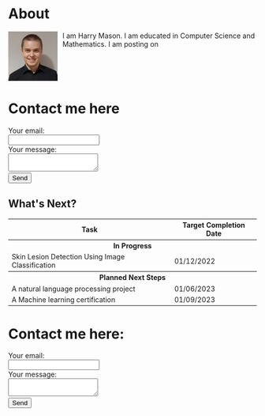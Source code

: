 # About

<div style="height: 100px;">
<img src="images/profilePhoto.jpeg" width="100" height="100" align="left" style="margin: 0px 10px 0px 0px;"/>
I am Harry Mason. I am educated in Computer Science and Mathematics. I am posting on
</div>

# Contact me here
<form
  action="https://formspree.io/f/mbjbalra"
  method="POST"
>
  <label>
    Your email:<br>
    <input type="email" name="email">
  </label><br>
  <label>
    Your message:<br>
    <textarea name="message"></textarea><br>
  </label>
  <!-- your other form fields go here -->
  <button type="submit">Send</button>
</form>


## What's Next?
<table>
  <b>
  <tr>
    <th>Task</th>
    <th>Target Completion Date</th>
  </tr>
  <tr>
    <th colspan="2">In Progress</th>
  </tr>
    </b>
  <tr>
    <td>Skin Lesion Detection Using Image Classification</td>
    <td>01/12/2022</td>
  </tr>
  <tr>
    <th colspan="2">Planned Next Steps</th>
  </tr>
  <tr>
    <td>A natural language processing project</td>
    <td>01/06/2023</td>
  </tr>
  <tr>
    <td>A Machine learning certification</td>
    <td>01/09/2023</td>
  </tr>
</table>

# Contact me here:
<form
  action="https://formspree.io/f/mbjbalra"
  method="POST"
>
  <label>
    Your email:<br>
    <input type="email" name="email">
  </label><br>
  <label>
    Your message:<br>
    <textarea name="message"></textarea><br>
  </label>
  <!-- your other form fields go here -->
  <button type="submit">Send</button>
</form>
